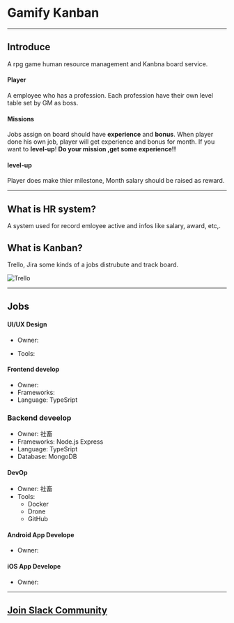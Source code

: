 # Gamify Kanban
-----
## Introduce

A rpg game human resource management and Kanbna board service.

#### Player
A employee who has a profession. Each profession have their own level table set by GM as boss.
#### Missions
Jobs assign on board should have **experience** and **bonus**. When player done his own job, player will get experience and bonus for month.
If you want to  **level-up**!  **Do your mission ,get some experience!!**

#### level-up
Player does make thier milestone, Month salary should be raised as reward.

---

## What is HR system?
A system used for record emloyee active and infos like salary, award, etc,.

## What is Kanban?
Trello, Jira some kinds of a jobs distrubute and track board.

![Trello](https://images.ctfassets.net/rz1oowkt5gyp/3ZjLCD2fANfXYSN3ar9WpE/d672d8129a2afd328fae4a7c2b241559/TrelloTourPage_Lists_2x.png)

---

## Jobs

#### UI/UX Design
* Owner:

* Tools:
  
#### Frontend develop
  * Owner:
  * Frameworks:
  * Language: TypeSript
  
### Backend deveelop
  * Owner: 社畜
  * Frameworks: Node.js Express
  * Language: TypeSript
  * Database: MongoDB
  
#### DevOp
  * Owner: 社畜
  * Tools: 
    * Docker
    * Drone
    * GitHub

#### Android App Develope
  * Owner: 

#### iOS App Develope
  * Owner: 


--- 
## [Join Slack Community](https://join.slack.com/t/slack-qus1741/shared_invite/zt-sh8cu8fq-OUcB6YI1GibB7KxayX3QFw)
